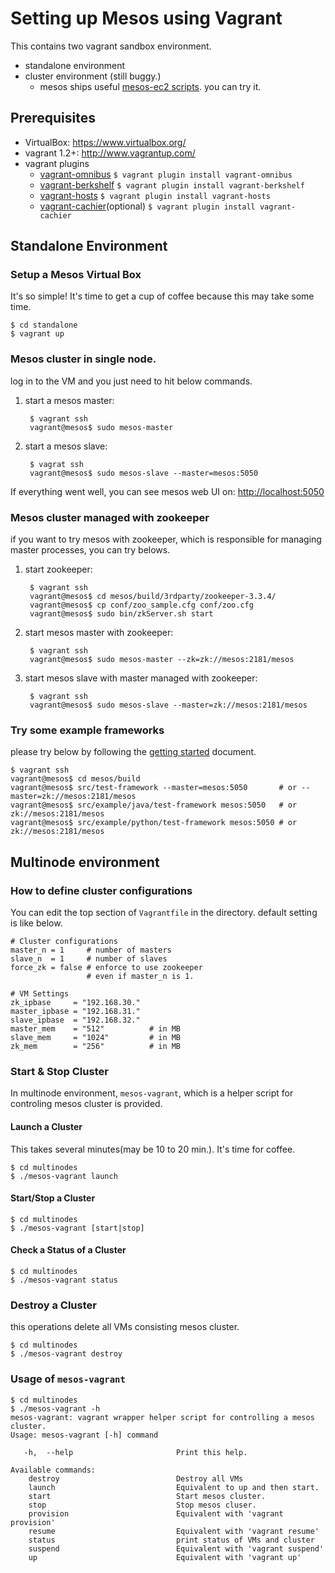 Setting up Mesos using Vagrant
===

This contains two vagrant sandbox environment.

* standalone environment
* cluster environment (still buggy.)
  * mesos ships useful [mesos-ec2 scripts](https://github.com/apache/mesos/blob/master/docs/EC2-Scripts.textile). you can try it. 


Prerequisites
----
* VirtualBox: <https://www.virtualbox.org/>
* vagrant 1.2+: <http://www.vagrantup.com/>
* vagrant plugins
    * [vagrant-omnibus](https://github.com/schisamo/vagrant-omnibus)
          `$ vagrant plugin install vagrant-omnibus`
    * [vagrant-berkshelf](https://github.com/RiotGames/vagrant-berkshelf)
          `$ vagrant plugin install vagrant-berkshelf`
    * [vagrant-hosts](https://github.com/adrienthebo/vagrant-hosts)
          `$ vagrant plugin install vagrant-hosts`
    * [vagrant-cachier](https://github.com/fgrehm/vagrant-cachier)(optional)
          `$ vagrant plugin install vagrant-cachier`
 
Standalone Environment
----
### Setup a Mesos Virtual Box
It's so simple! It's time to get a cup of coffee because this may take some time.

    $ cd standalone
    $ vagrant up
    
### Mesos cluster in single node.
log in to the VM and you just need to hit below commands.

1. start a mesos master:

        $ vagrant ssh
        vagrant@mesos$ sudo mesos-master
1. start a mesos slave:

        $ vagrat ssh
        vagrant@mesos$ sudo mesos-slave --master=mesos:5050

If everything went well, you can see mesos web UI on: <http://localhost:5050>

### Mesos cluster managed with zookeeper
if you want to try mesos with zookeeper, which is responsible for managing master processes, you can try belows.

1. start zookeeper:

        $ vagrant ssh
        vagrant@mesos$ cd mesos/build/3rdparty/zookeeper-3.3.4/
        vagrant@mesos$ cp conf/zoo_sample.cfg conf/zoo.cfg
        vagrant@mesos$ sudo bin/zkServer.sh start

1. start mesos master with zookeeper:

        $ vagrant ssh
        vagrant@mesos$ sudo mesos-master --zk=zk://mesos:2181/mesos

1. start mesos slave with master managed with zookeeper:

        $ vagrant ssh
        vagrant@mesos$ sudo mesos-slave --master=zk://mesos:2181/mesos

### Try some example frameworks
please try below by following the [getting started](http://mesos.apache.org/gettingstarted/) document.

    $ vagrant ssh
    vagrant@mesos$ cd mesos/build
    vagrant@mesos$ src/test-framework --master=mesos:5050       # or --master=zk://mesos:2181/mesos
    vagrant@mesos$ src/example/java/test-framework mesos:5050   # or zk://mesos:2181/mesos
    vagrant@mesos$ src/example/python/test-framework mesos:5050 # or zk://mesos:2181/mesos

Multinode environment
----
### How to define cluster configurations
You can edit the top section of `Vagrantfile` in the directory.
default setting is like below.

```
# Cluster configurations
master_n = 1     # number of masters
slave_n  = 1     # number of slaves
force_zk = false # enforce to use zookeeper
                 # even if master_n is 1.

# VM Settings
zk_ipbase     = "192.168.30."
master_ipbase = "192.168.31."
slave_ipbase  = "192.168.32."
master_mem    = "512"          # in MB
slave_mem     = "1024"         # in MB
zk_mem        = "256"          # in MB
```

### Start & Stop Cluster
In multinode environment, `mesos-vagrant`, which is a helper script for controling mesos cluster is provided.

#### Launch a Cluster
This takes several minutes(may be 10 to 20 min.).  It's time for coffee.

```
$ cd multinodes
$ ./mesos-vagrant launch
```
#### Start/Stop a Cluster
```
$ cd multinodes
$ ./mesos-vagrant [start|stop]
```

#### Check a Status of a Cluster
```
$ cd multinodes
$ ./mesos-vagrant status
```

### Destroy a Cluster
this operations delete all VMs consisting mesos cluster.
```
$ cd multinodes
$ ./mesos-vagrant destroy
```

### Usage of `mesos-vagrant`
```
$ cd multinodes
$ ./mesos-vagrant -h
mesos-vagrant: vagrant wrapper helper script for controlling a mesos cluster.
Usage: mesos-vagrant [-h] command

   -h,  --help                       Print this help.

Available commands:
    destroy                          Destroy all VMs
    launch                           Equivalent to up and then start.
    start                            Start mesos cluster.
    stop                             Stop mesos cluser.
    provision                        Equivalent with 'vagrant provision'
    resume                           Equivalent with 'vagrant resume'
    status                           print status of VMs and cluster
    suspend                          Equivalent with 'vagrant suspend'
    up                               Equivalent with 'vagrant up'
```

